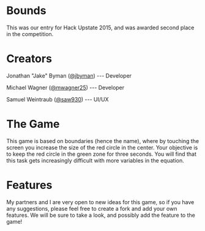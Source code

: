 # Bounds
This was our entry for Hack Upstate 2015, and was awarded second place in the competition.

# Creators

Jonathan "Jake" Byman ([@jbyman](http://www.github.com/jbyman)) --- Developer

Michael Wagner ([@mwagner25](http://www.github.com/mwagner25)) --- Developer

Samuel Weintraub ([@saw930](http://www.github.com/saw930)) --- UI/UX



# The Game

This game is based on boundaries (hence the name), where by touching the screen you increase the size
of the red circle in the center. Your objective is to keep the red circle in the green zone for three seconds.
You will find that this task gets increasingly difficult with more variables in the equation.

# Features

My partners and I are very open to new ideas for this game, so if you have any suggestions, please
feel free to create a fork and add your own features. We will be sure to take a look, and possibly add
the feature to the game!
